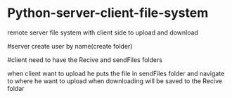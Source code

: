 # Python-server-client-file-system
remote server file system with client side to upload and download


#server create user by name(create folder)

#client need to have the Recive and sendFiles folders 

when client want to upload he puts the file in sendFiles folder and navigate to where he want to upload
when downloading will be saved to the Recive foldar
